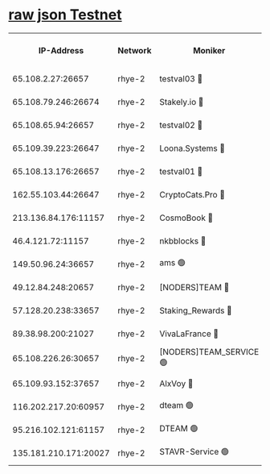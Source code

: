 
[raw json Testnet](https://rpc-check.quickt.stavr.tech/quickt/rpc-quickt-result.json)
=


<table><tr><th>IP-Address</th><th>Network</th><th>Moniker</th><th>Latest Block Height</th><th>Earliest Block Height</th><th>Catching Up</th><th>Tx Index</th><th>Voting Power</th><th>Scan Time</th></tr><tr><td>65.108.2.27:26657</td><td>rhye-2</td><td>testval03 🔴</td><td>796290</td><td>1</td><td>False</td><td>on</td><td>11002050</td><td>2024-02-13T21:52:19.893383842UTC</td></tr><tr><td>65.108.79.246:26674</td><td>rhye-2</td><td>Stakely.io 🔴</td><td>796291</td><td>1</td><td>False</td><td>on</td><td>10010</td><td>2024-02-13T21:52:24.441953945UTC</td></tr><tr><td>65.108.65.94:26657</td><td>rhye-2</td><td>testval02 🔴</td><td>796291</td><td>1</td><td>False</td><td>on</td><td>11002050</td><td>2024-02-13T21:52:27.251412690UTC</td></tr><tr><td>65.109.39.223:26647</td><td>rhye-2</td><td>Loona.Systems 🔴</td><td>796292</td><td>1</td><td>False</td><td>off</td><td>86949</td><td>2024-02-13T21:52:30.271765906UTC</td></tr><tr><td>65.108.13.176:26657</td><td>rhye-2</td><td>testval01 🔴</td><td>796292</td><td>1</td><td>False</td><td>on</td><td>13082010</td><td>2024-02-13T21:52:30.964581433UTC</td></tr><tr><td>162.55.103.44:26647</td><td>rhye-2</td><td>CryptoCats.Pro 🔴</td><td>796297</td><td>1</td><td>False</td><td>off</td><td>9999</td><td>2024-02-13T21:53:03.650350932UTC</td></tr><tr><td>213.136.84.176:11157</td><td>rhye-2</td><td>CosmoBook 🔴</td><td>796296</td><td>65301</td><td>False</td><td>off</td><td>1528057</td><td>2024-02-13T21:52:57.206089260UTC</td></tr><tr><td>46.4.121.72:11157</td><td>rhye-2</td><td>nkbblocks 🔴</td><td>796288</td><td>70101</td><td>False</td><td>off</td><td>81491</td><td>2024-02-13T21:52:12.550218215UTC</td></tr><tr><td>149.50.96.24:36657</td><td>rhye-2</td><td>ams 🟢</td><td>796295</td><td>133501</td><td>False</td><td>on</td><td>0</td><td>2024-02-13T21:52:46.522245946UTC</td></tr><tr><td>49.12.84.248:20657</td><td>rhye-2</td><td>[NODERS]TEAM 🔴</td><td>796294</td><td>146001</td><td>False</td><td>on</td><td>59690</td><td>2024-02-13T21:52:44.017308376UTC</td></tr><tr><td>57.128.20.238:33657</td><td>rhye-2</td><td>Staking_Rewards 🔴</td><td>796292</td><td>149101</td><td>False</td><td>on</td><td>9900</td><td>2024-02-13T21:52:29.908082637UTC</td></tr><tr><td>89.38.98.200:21027</td><td>rhye-2</td><td>VivaLaFrance 🔴</td><td>796289</td><td>220501</td><td>False</td><td>off</td><td>10000</td><td>2024-02-13T21:52:15.057056250UTC</td></tr><tr><td>65.108.226.26:30657</td><td>rhye-2</td><td>[NODERS]TEAM_SERVICE 🟢</td><td>796292</td><td>241501</td><td>False</td><td>on</td><td>0</td><td>2024-02-13T21:52:30.625161599UTC</td></tr><tr><td>65.109.93.152:37657</td><td>rhye-2</td><td>AlxVoy 🔴</td><td>796289</td><td>315173</td><td>False</td><td>on</td><td>143351</td><td>2024-02-13T21:52:17.509374491UTC</td></tr><tr><td>116.202.217.20:60957</td><td>rhye-2</td><td>dteam 🟢</td><td>796291</td><td>421794</td><td>False</td><td>on</td><td>0</td><td>2024-02-13T21:52:27.516718851UTC</td></tr><tr><td>95.216.102.121:61157</td><td>rhye-2</td><td>DTEAM 🟢</td><td>749821</td><td>748801</td><td>False</td><td>on</td><td>0</td><td>2024-02-13T21:52:24.848363949UTC</td></tr><tr><td>135.181.210.171:20027</td><td>rhye-2</td><td>STAVR-Service 🟢</td><td>796294</td><td>795001</td><td>False</td><td>on</td><td>0</td><td>2024-02-13T21:52:41.637110872UTC</td></tr></table>